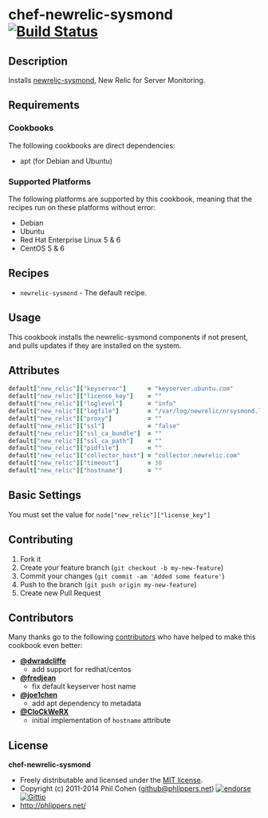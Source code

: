 # chef-newrelic-sysmond  [![Build Status](https://travis-ci.org/phlipper/chef-newrelic-sysmond.png?branch=master)](https://travis-ci.org/phlipper/chef-newrelic-sysmond)

## Description

Installs [newrelic-sysmond](https://newrelic.com/docs/server/new-relic-for-server-monitoring), New Relic for Server Monitoring.


## Requirements

### Cookbooks

The following cookbooks are direct dependencies:

* apt (for Debian and Ubuntu)

### Supported Platforms

The following platforms are supported by this cookbook, meaning that the recipes run on these platforms without error:

* Debian
* Ubuntu
* Red Hat Enterprise Linux 5 & 6
* CentOS 5 & 6

## Recipes

* `newrelic-sysmond` - The default recipe.

## Usage

This cookbook installs the newrelic-sysmond components if not present, and pulls updates if they are installed on the system.

## Attributes

```ruby
default["new_relic"]["keyserver"]      = "keyserver.ubuntu.com"
default["new_relic"]["license_key"]    = ""
default["new_relic"]["loglevel"]       = "info"
default["new_relic"]["logfile"]        = "/var/log/newrelic/nrsysmond.log"
default["new_relic"]["proxy"]          = ""
default["new_relic"]["ssl"]            = "false"
default["new_relic"]["ssl_ca_bundle"]  = ""
default["new_relic"]["ssl_ca_path"]    = ""
default["new_relic"]["pidfile"]        = ""
default["new_relic"]["collector_host"] = "collector.newrelic.com"
default["new_relic"]["timeout"]        = 30
default["new_relic"]["hostname"]       = ""
```


## Basic Settings

You must set the value for `node["new_relic"]["license_key"]`


## Contributing

1. Fork it
2. Create your feature branch (`git checkout -b my-new-feature`)
3. Commit your changes (`git commit -am 'Added some feature'`)
4. Push to the branch (`git push origin my-new-feature`)
5. Create new Pull Request


## Contributors

Many thanks go to the following [contributors](https://github.com/phlipper/chef-newrelic-sysmond/graphs/contributors) who have helped to make this cookbook even better:

* **[@dwradcliffe](https://github.com/dwradcliffe)**
    * add support for redhat/centos
* **[@fredjean](https://github.com/fredjean)**
    * fix default keyserver host name
* **[@joe1chen](https://github.com/joe1chen)**
    * add apt dependency to metadata
* **[@CloCkWeRX](https://github.com/CloCkWeRX)**
    * initial implementation of `hostname` attribute


## License

**chef-newrelic-sysmond**

* Freely distributable and licensed under the [MIT license](http://phlipper.mit-license.org/2011-2014/license.html).
* Copyright (c) 2011-2014 Phil Cohen (github@phlippers.net) [![endorse](http://api.coderwall.com/phlipper/endorsecount.png)](http://coderwall.com/phlipper)  [![Gittip](http://img.shields.io/gittip/phlipper.png)](https://www.gittip.com/phlipper/)
* http://phlippers.net/
